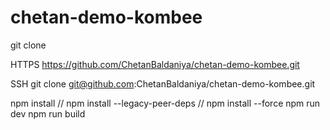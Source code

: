 # chetan-demo-kombee

git clone 

HTTPS
https://github.com/ChetanBaldaniya/chetan-demo-kombee.git


SSH
git clone git@github.com:ChetanBaldaniya/chetan-demo-kombee.git




npm install     // npm install --legacy-peer-deps   // npm install --force
npm run dev 
npm run build
